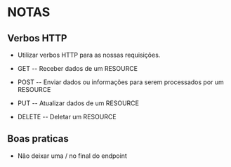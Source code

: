 # NOTAS

## Verbos HTTP

- Utilizar verbos HTTP para as nossas requisições.

- GET -- Receber dados de um RESOURCE
- POST -- Enviar dados ou informações para serem processados por um RESOURCE
- PUT -- Atualizar dados de um RESOURCE
- DELETE -- Deletar um RESOURCE

## Boas praticas

- Não deixar uma / no final do endpoint